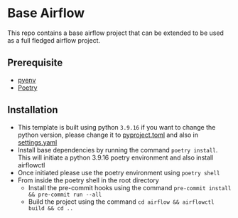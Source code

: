 # Base Airflow

This repo contains a base airflow project that can be extended to be used as a full fledged airflow project.

## Prerequisite

- [pyenv](https://github.com/pyenv/pyenv)
- [Poetry](https://github.com/python-poetry/poetry)

## Installation

- This template is built using python `3.9.16` if you want to change the python version, please change it to [pyproject.toml](pyproject.toml#L11) and also in [settings.yaml](settings.yaml#L5)
- Install base dependencies by running the command `poetry install`. This will initiate a python 3.9.16 poetry environment and also install airflowctl
- Once initiated please use the poetry environment using `poetry shell`
- From inside the poetry shell in the root directory
  - Install the pre-commit hooks using the command `pre-commit install && pre-commit run --all`
  - Build the project using the command `cd airflow && airflowctl build && cd ..`
